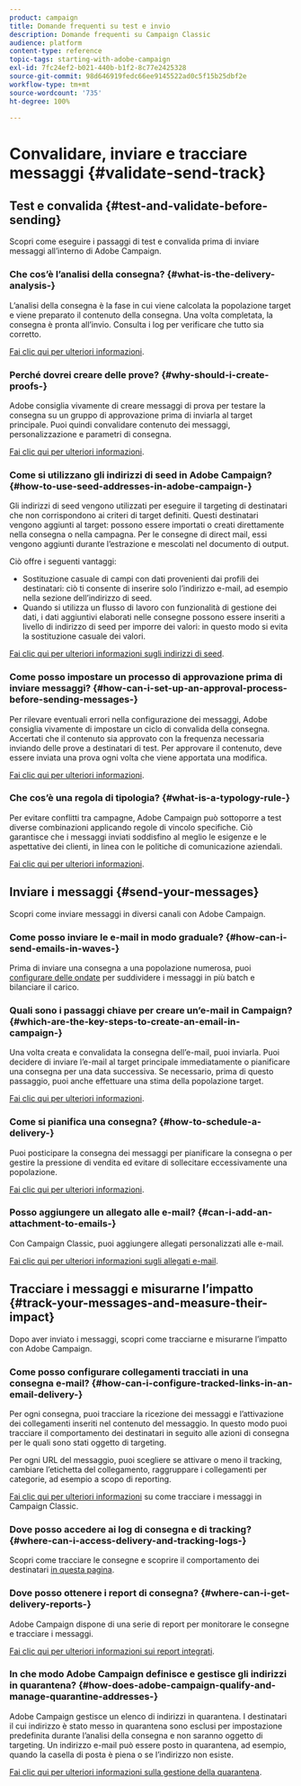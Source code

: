 ```yaml
---
product: campaign
title: Domande frequenti su test e invio
description: Domande frequenti su Campaign Classic
audience: platform
content-type: reference
topic-tags: starting-with-adobe-campaign
exl-id: 7fc24ef2-b021-440b-b1f2-8c77e2425328
source-git-commit: 98d646919fedc66ee9145522ad0c5f15b25dbf2e
workflow-type: tm+mt
source-wordcount: '735'
ht-degree: 100%

---
```


# Convalidare, inviare e tracciare messaggi {#validate-send-track}

## Test e convalida {#test-and-validate-before-sending}

Scopri come eseguire i passaggi di test e convalida prima di inviare messaggi all’interno di Adobe Campaign.

### Che cos’è l’analisi della consegna? {#what-is-the-delivery-analysis-}

L’analisi della consegna è la fase in cui viene calcolata la popolazione target e viene preparato il contenuto della consegna. Una volta completata, la consegna è pronta all’invio. Consulta i log per verificare che tutto sia corretto.

[Fai clic qui per ulteriori informazioni](../../delivery/using/steps-validating-the-delivery.md).

### Perché dovrei creare delle prove? {#why-should-i-create-proofs-}

Adobe consiglia vivamente di creare messaggi di prova per testare la consegna su un gruppo di approvazione prima di inviarla al target principale. Puoi quindi convalidare contenuto dei messaggi, personalizzazione e parametri di consegna.

[Fai clic qui per ulteriori informazioni](../../delivery/using/steps-validating-the-delivery.md#sending-a-proof).

### Come si utilizzano gli indirizzi di seed in Adobe Campaign? {#how-to-use-seed-addresses-in-adobe-campaign-}

Gli indirizzi di seed vengono utilizzati per eseguire il targeting di destinatari che non corrispondono ai criteri di target definiti. Questi destinatari vengono aggiunti al target: possono essere importati o creati direttamente nella consegna o nella campagna. Per le consegne di direct mail, essi vengono aggiunti durante l’estrazione e mescolati nel documento di output.

Ciò offre i seguenti vantaggi:

* Sostituzione casuale di campi con dati provenienti dai profili dei destinatari: ciò ti consente di inserire solo l’indirizzo e-mail, ad esempio nella sezione dell’indirizzo di seed.
* Quando si utilizza un flusso di lavoro con funzionalità di gestione dei dati, i dati aggiuntivi elaborati nelle consegne possono essere inseriti a livello di indirizzo di seed per imporre dei valori: in questo modo si evita la sostituzione casuale dei valori.

[Fai clic qui per ulteriori informazioni sugli indirizzi di seed](../../delivery/using/about-seed-addresses.md).

### Come posso impostare un processo di approvazione prima di inviare messaggi? {#how-can-i-set-up-an-approval-process-before-sending-messages-}

Per rilevare eventuali errori nella configurazione dei messaggi, Adobe consiglia vivamente di impostare un ciclo di convalida della consegna. Accertati che il contenuto sia approvato con la frequenza necessaria inviando delle prove a destinatari di test. Per approvare il contenuto, deve essere inviata una prova ogni volta che viene apportata una modifica.

[Fai clic qui per ulteriori informazioni](../../delivery/using/steps-validating-the-delivery.md#sending-a-proof).

### Che cos’è una regola di tipologia? {#what-is-a-typology-rule-}

Per evitare conflitti tra campagne, Adobe Campaign può sottoporre a test diverse combinazioni applicando regole di vincolo specifiche. Ciò garantisce che i messaggi inviati soddisfino al meglio le esigenze e le aspettative dei clienti, in linea con le politiche di comunicazione aziendali.

[Fai clic qui per ulteriori informazioni](../../campaign/using/about-campaign-typologies.md).

## Inviare i messaggi {#send-your-messages}

Scopri come inviare messaggi in diversi canali con Adobe Campaign.

### Come posso inviare le e-mail in modo graduale? {#how-can-i-send-emails-in-waves-}

Prima di inviare una consegna a una popolazione numerosa, puoi [configurare delle ondate](../../delivery/using/steps-sending-the-delivery.md#sending-using-multiple-waves) per suddividere i messaggi in più batch e bilanciare il carico.

### Quali sono i passaggi chiave per creare un’e-mail in Campaign? {#which-are-the-key-steps-to-create-an-email-in-campaign-}

Una volta creata e convalidata la consegna dell’e-mail, puoi inviarla. Puoi decidere di inviare l’e-mail al target principale immediatamente o pianificare una consegna per una data successiva. Se necessario, prima di questo passaggio, puoi anche effettuare una stima della popolazione target.

[Fai clic qui per ulteriori informazioni](../../delivery/using/steps-validating-the-delivery.md#sending-a-proof).

### Come si pianifica una consegna? {#how-to-schedule-a-delivery-}

Puoi posticipare la consegna dei messaggi per pianificare la consegna o per gestire la pressione di vendita ed evitare di sollecitare eccessivamente una popolazione.

[Fai clic qui per ulteriori informazioni](../../delivery/using/steps-sending-the-delivery.md#scheduling-the-delivery-sending).

### Posso aggiungere un allegato alle e-mail? {#can-i-add-an-attachment-to-emails-}

Con Campaign Classic, puoi aggiungere allegati personalizzati alle e-mail.

[Fai clic qui per ulteriori informazioni sugli allegati e-mail](../../delivery/using/attaching-files.md).

## Tracciare i messaggi e misurarne l’impatto {#track-your-messages-and-measure-their-impact}

Dopo aver inviato i messaggi, scopri come tracciarne e misurarne l’impatto con Adobe Campaign.

### Come posso configurare collegamenti tracciati in una consegna e-mail? {#how-can-i-configure-tracked-links-in-an-email-delivery-}

Per ogni consegna, puoi tracciare la ricezione dei messaggi e l’attivazione dei collegamenti inseriti nel contenuto del messaggio. In questo modo puoi tracciare il comportamento dei destinatari in seguito alle azioni di consegna per le quali sono stati oggetto di targeting.

Per ogni URL del messaggio, puoi scegliere se attivare o meno il tracking, cambiare l’etichetta del collegamento, raggruppare i collegamenti per categorie, ad esempio a scopo di reporting.

[Fai clic qui per ulteriori informazioni](../../delivery/using/about-message-tracking.md) su come tracciare i messaggi in Campaign Classic.

### Dove posso accedere ai log di consegna e di tracking? {#where-can-i-access-delivery-and-tracking-logs-}

Scopri come tracciare le consegne e scoprire il comportamento dei destinatari [in questa pagina](../../delivery/using/delivery-dashboard.md).

### Dove posso ottenere i report di consegna? {#where-can-i-get-delivery-reports-}

 Adobe Campaign dispone di una serie di report per monitorare le consegne e tracciare i messaggi.

[Fai clic qui per ulteriori informazioni sui report integrati](../../reporting/using/delivery-reports.md).

### In che modo Adobe Campaign definisce e gestisce gli indirizzi in quarantena? {#how-does-adobe-campaign-qualify-and-manage-quarantine-addresses-}

 Adobe Campaign gestisce un elenco di indirizzi in quarantena. I destinatari il cui indirizzo è stato messo in quarantena sono esclusi per impostazione predefinita durante l’analisi della consegna e non saranno oggetto di targeting. Un indirizzo e-mail può essere posto in quarantena, ad esempio, quando la casella di posta è piena o se l’indirizzo non esiste.

[Fai clic qui per ulteriori informazioni sulla gestione della quarantena](../../delivery/using/understanding-quarantine-management.md).

